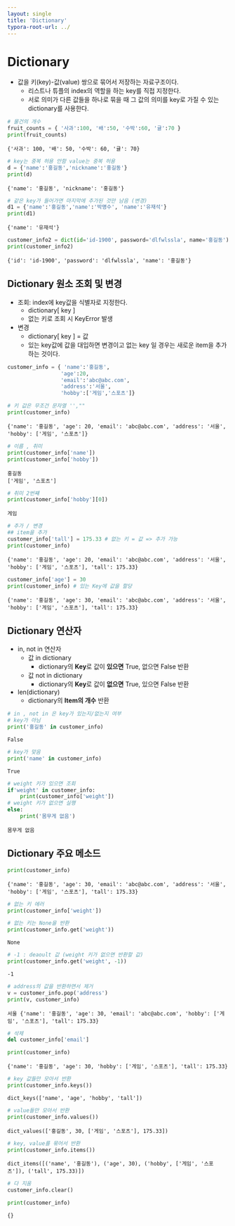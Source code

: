 ```yaml
---
layout: single
title: 'Dictionary'
typora-root-url: ../
---
```



# Dictionary
- 값을 키(key)-값(value) 쌍으로 묶어서 저장하는 자료구조이다.
    - 리스트나 튜플의 index의 역할을 하는 key를 직접 지정한다.
    - 서로 의미가 다른 값들을 하나로 묶을 때 그 값의 의미를 key로 가질 수 있는 dictionary를 사용한다.


```python
# 물건의 개수
fruit_counts = { '사과':100, '배':50, '수박':60, '귤':70 }
print(fruit_counts)
```

    {'사과': 100, '배': 50, '수박': 60, '귤': 70}



```python
# key는 중복 허용 안함 value는 중복 허용
d = {'name':'홍길동','nickname':'홍길동'}
print(d)
```

    {'name': '홍길동', 'nickname': '홍길동'}



```python
# 같은 key가 들어가면 마지막에 추가된 것만 남음 (변경)
d1 = {'name':'홍길동','name':'박명수', 'name':'유재석'}
print(d1) 
```

    {'name': '유재석'}



```python
customer_info2 = dict(id='id-1900', password='dlfwlssla', name='홍길동')
print(customer_info2)
```

    {'id': 'id-1900', 'password': 'dlfwlssla', 'name': '홍길동'}


## Dictionary 원소 조회 및 변경
- 조회: index에 key값을 식별자로 지정한다.
    - dictionary\[ key \]
    - 없는 키로 조회 시 KeyError 발생
- 변경
    - dictionary\[ key \] = 값
    - 있는 key값에 값을 대입하면 변경이고 없는 key 일 경우는 새로운 item을 추가하는 것이다.


```python
customer_info = { 'name':'홍길동', 
                 'age':20, 
                 'email':'abc@abc.com', 
                 'address':'서울',
                 'hobby':['게임','스포츠']}
```


```python
# 키 값은 무조건 문자열 '',""
print(customer_info)
```

    {'name': '홍길동', 'age': 20, 'email': 'abc@abc.com', 'address': '서울', 'hobby': ['게임', '스포츠']}



```python
# 이름 , 취미
print(customer_info['name'])
print(customer_info['hobby'])
```

    홍길동
    ['게임', '스포츠']



```python
# 취미 2번쨰
print(customer_info['hobby'][0])
```

    게임



```python
# 추가 / 변경
## item을 추가
customer_info['tall'] = 175.33 # 없는 키 = 값 => 추가 가능
print(customer_info)
```

    {'name': '홍길동', 'age': 20, 'email': 'abc@abc.com', 'address': '서울', 'hobby': ['게임', '스포츠'], 'tall': 175.33}



```python
customer_info['age'] = 30
print(customer_info) # 있는 Key에 값을 할당
```

    {'name': '홍길동', 'age': 30, 'email': 'abc@abc.com', 'address': '서울', 'hobby': ['게임', '스포츠'], 'tall': 175.33}


## Dictionary 연산자

- in, not in 연산자
    - 값 in dictionary
        - dictionary의 **Key**로 값이 **있으면** True, 없으면 False 반환
    - 값 not in dictionary
        - dictionary의 **Key**로 값이 **없으면** True, 있으면 False 반환    
- len(dictionary)
    - dictionary의 **Item의 개수** 반환        


```python
# in , not in 은 key가 있는지/없는지 여부
# key가 아님
print('홍길동' in customer_info) 
```

    False



```python
# key가 맞음
print('name' in customer_info) 
```

    True



```python
# weight 키가 있으면 조회
if'weight' in customer_info:  
    print(customer_info['weight']) 
# weight 키가 없으면 실행
else:
    print('몸무게 없음') 
```

    몸무게 없음


## Dictionary 주요 메소드



```python
print(customer_info)
```

    {'name': '홍길동', 'age': 30, 'email': 'abc@abc.com', 'address': '서울', 'hobby': ['게임', '스포츠'], 'tall': 175.33}



```python
# 없는 키 에러
print(customer_info['weight']) 
```


```python
# 없는 키는 None을 반환 
print(customer_info.get('weight')) 
```

    None



```python
# -1 : deaoult 값 (weight 키가 없으면 반환할 값)
print(customer_info.get('weight', -1)) 
```

    -1



```python
# address의 값을 반환하면서 제거
v = customer_info.pop('address') 
print(v, customer_info)
```

    서울 {'name': '홍길동', 'age': 30, 'email': 'abc@abc.com', 'hobby': ['게임', '스포츠'], 'tall': 175.33}



```python
# 삭제
del customer_info['email'] 
```


```python
print(customer_info)
```

    {'name': '홍길동', 'age': 30, 'hobby': ['게임', '스포츠'], 'tall': 175.33}



```python
# key 값들만 모아서 반환
print(customer_info.keys()) 
```

    dict_keys(['name', 'age', 'hobby', 'tall'])



```python
# value들만 모아서 반환
print(customer_info.values()) 
```

    dict_values(['홍길동', 30, ['게임', '스포츠'], 175.33])



```python
# key, value를 묶어서 반환
print(customer_info.items()) 
```

    dict_items([('name', '홍길동'), ('age', 30), ('hobby', ['게임', '스포츠']), ('tall', 175.33)])



```python
# 다 지움
customer_info.clear() 
```


```python
print(customer_info)
```

    {}
